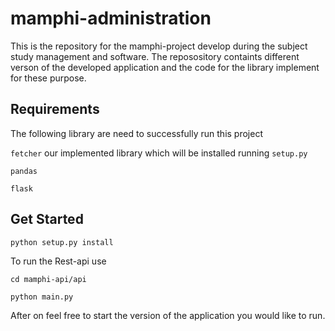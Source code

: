# mamphi-administration
This is the repository for the mamphi-project develop during the subject study management and software. The reposository containts different verson of the developed application and the code for the library implement for these purpose.

## Requirements
The following library are need to successfully run this project

`fetcher` our implemented library which will be installed running `setup.py`

`pandas`

`flask`

## Get Started
`python setup.py install`

To run the Rest-api use

`cd mamphi-api/api`

`python main.py`

After on feel free to start the version of the application you would like to run.